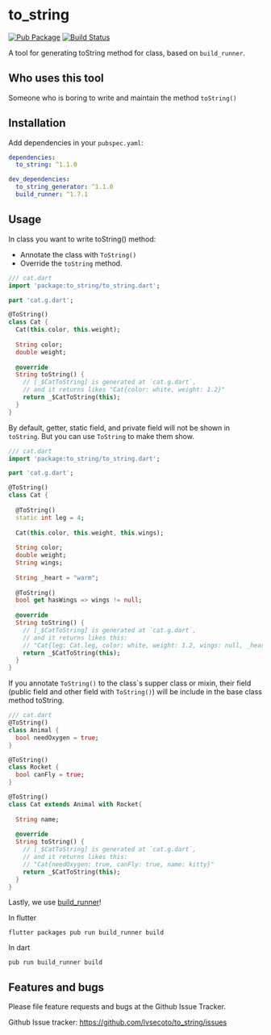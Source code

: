 # to_string
[![Pub Package](https://img.shields.io/pub/v/to_string.svg)](https://pub.dev/packages/to_string) 
[![Build Status](https://travis-ci.org/lvsecoto/to_string.svg?branch=master)](https://travis-ci.org/lvsecoto/to_string)

A tool for generating toString method for class, based on `build_runner`.

## Who uses this tool
Someone who is boring to write and maintain the method `toString()`

## Installation

Add dependencies in your `pubspec.yaml`:

```yaml
dependencies:
  to_string: ^1.1.0

dev_dependencies:
  to_string_generator: ^1.1.0
  build_runner: ^1.7.1
```

## Usage

In class you want to write toString() method:

* Annotate the class with `ToString()`
* Override the `toString` method.

```dart
/// cat.dart
import 'package:to_string/to_string.dart';

part 'cat.g.dart';

@ToString()
class Cat {
  Cat(this.color, this.weight);
  
  String color;
  double weight;
  
  @override
  String toString() {
    // [_$CatToString] is generated at `cat.g.dart`,
    // and it returns likes "Cat{color: white, weight: 1.2}"
    return _$CatToString(this);
  }
}
```

By default, getter, static field, and private field will not be shown in 
`toString`. But you can use `ToString` to make them show.

```dart
/// cat.dart
import 'package:to_string/to_string.dart';

part 'cat.g.dart';

@ToString()
class Cat {
  
  @ToString()
  static int leg = 4;
  
  Cat(this.color, this.weight, this.wings);
  
  String color;
  double weight;
  String wings;
  
  String _heart = "warm";
  
  @ToString()
  bool get hasWings => wings != null;
  
  @override
  String toString() {
    // [_$CatToString] is generated at `cat.g.dart`,
    // and it returns likes this: 
    // "Cat{leg: Cat.leg, color: white, weight: 1.2, wings: null, _heart: warm, hasWings: false}"
    return _$CatToString(this);
  }
}
```

If you annotate `ToString()` to the class\`s supper class or mixin, their
field (public field and other field with `ToString()`) will be include 
in the base class method toString.

```dart
/// cat.dart
@ToString()
class Animal {
  bool needOxygen = true;
}

@ToString()
class Rocket {
  bool canFly = true;
}

@ToString()
class Cat extends Animal with Rocket{
  
  String name;
  
  @override
  String toString() {
    // [_$CatToString] is generated at `cat.g.dart`,
    // and it returns likes this: 
    // "Cat{needOxygen: true, canFly: true, name: kitty}"
    return _$CatToString(this);
  }
}

```

Lastly, we use [build_runner](https://pub.dev/packages/build_runner)!

In flutter
```
flutter packages pub run build_runner build
```

In dart
```
pub run build_runner build
```

## Features and bugs

Please file feature requests and bugs at the Github Issue Tracker.

Github Issue tracker: https://github.com/lvsecoto/to_string/issues
